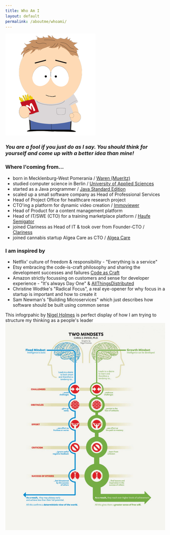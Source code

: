 ```yaml
---
title: Who Am I
layout: default 
permalink: /aboutme/whoami/
---
```



![Axel, the T-Shirt guy](/assets/img/avatar_title.png)
### *You are a fool if you just do as I say. You should think for yourself and come up with a better idea than mine!*

### Where I'coming from...
- born in Mecklenburg-West Pomerania / [Waren (Mueritz)](https://www.waren-mueritz.de/)
- studied computer science in Berlin / [University of Applied Sciences](https://www.bht-berlin.de/vi)
- started as a Java programmer / [Java Standard Edition](https://openjdk.java.net/)
- scaled up a small software company as Head of Professional Services 
- Head of Project Office for healthcare research project
- CTO'ing a platform for dynamic video creation / [Immoviewer](https://www.immoviewer.de/) 
- Head of Product for a content management platform
- Head of IT/SWE (CTO) for a training marketplace platform / [Haufe Semigator](https://semigator.haufe.de/) 
- joined Clariness as Head of IT & took over from Founder-CTO / [Clariness](https://clariness.com/)
- joined cannabis startup Algea Care as CTO / [Algea Care](https://www.algeacare.com/)

### I am inspired by
- Netflix' culture of freedom & responsibility - "Everything is a service"
- Etsy embracing the code-is-craft philosophy and sharing the development successes and failures [Code as Craft](https://www.etsy.com/codeascraft)
- Amazon strictly focussing on customers and sense for developer experience - "It's always Day One" & [AllThingsDistributed](https://www.allthingsdistributed.com/)
- Christine Wodtke's "Radical Focus", a real eye-opener for why focus in a startup is important and how to create it
- Sam Newman's "Building Microservices" which just describes how software should be built using common sense

This infogrpahic by [Nigel Holmes](http://nigelholmes.com/) is perfect display of how I am trying to structure my thinking as a people's leader 
![Growth Mindset](/assets/img/growth-mindset.webp)
